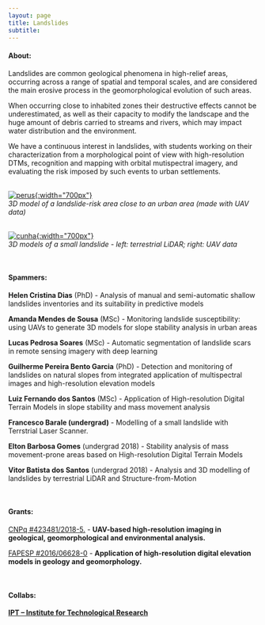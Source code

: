 ```yaml
---
layout: page
title: Landslides
subtitle: 
---
```

<!-- #### News: -->
<!-- [[blog post]({{site.url}}/2018-04-24-garcia_lichi)]: "Garcia Garden" quarry - 3D modeling of a vertical wall with SfM and a UAV -->

#### About:
Landslides are common geological phenomena in high-relief areas, occurring across a range of spatial and temporal scales, and are considered the main erosive process in the geomorphological evolution of such areas.  

When occurring close to inhabited zones their destructive effects cannot be underestimated, as well as their capacity to modify the landscape and the huge amount of debris carried to streams and rivers, which may impact water distribution and the environment.  

We have a continuous interest in landslides, with students working on their characterization from a morphological point of view with high-resolution DTMs, recognition and mapping with orbital mutispectral imagery, and evaluating the risk imposed by such events to urban settlements.   
&nbsp;
&nbsp;



<!-- {: style="text-align:center"} -->
[![perus]({{site.baseurl}}/img/landslides/perus_3d.png "3D risk area"){:width="700px"}]({{site.baseurl}}/img/perus_3d.png)   
*3D model of a landslide-risk area close to an urban area (made with UAV data)*  
&nbsp;
&nbsp;

[![cunha]({{site.baseurl}}/img/landslides/cunha_point_clouds.jpg "3D - Cunha"){:width="700px"}]({{site.baseurl}}/img/cunha_point_clouds.jpg)   
*3D models of a small landslide - left: terrestrial LiDAR; right: UAV data*  




&nbsp;
&nbsp;
#### Spammers:

**Helen Cristina Dias** (PhD) - Analysis of manual and semi-automatic shallow landslides inventories and its suitability in predictive models  

**Amanda Mendes de Sousa** (MSc) - Monitoring landslide susceptibility: using UAVs to generate 3D models for slope stability analysis in urban areas  

**Lucas Pedrosa Soares** (MSc) - Automatic segmentation of landslide scars in remote sensing imagery with deep learning  

**Guilherme Pereira Bento Garcia** (PhD) - Detection and monitoring of landslides on natural slopes from integrated application of multispectral images and high-resolution elevation models  

**Luiz Fernando dos Santos** (MSc) - Application of High-resolution Digital Terrain Models in slope stability and mass movement analysis  

**Francesco Barale (undergrad)** - Modelling of a small landslide with Terrstrial Laser Scanner.

**Elton Barbosa Gomes** (undergrad 2018) - Stability analysis of mass movement-prone areas based on High-resolution Digital Terrain Models   

**Vitor Batista dos Santos** (undergrad 2018) - Analysis and 3D modelling of landslides by terrestrial LiDAR and Structure-from-Motion   

&nbsp;
&nbsp;
#### Grants:
[CNPq #423481/2018-5.](/grants#cnpq_uav) - **UAV-based high-resolution imaging in geological, geomorphological and environmental analysis.**  

[FAPESP #2016/06628-0](/grants#fapesp_tls) - **Application of high-resolution digital elevation models in geology and geomorphology.**  


&nbsp;
&nbsp;
#### Collabs:
[**IPT – Institute for Technological Research**](https://www.ipt.br/en/)  